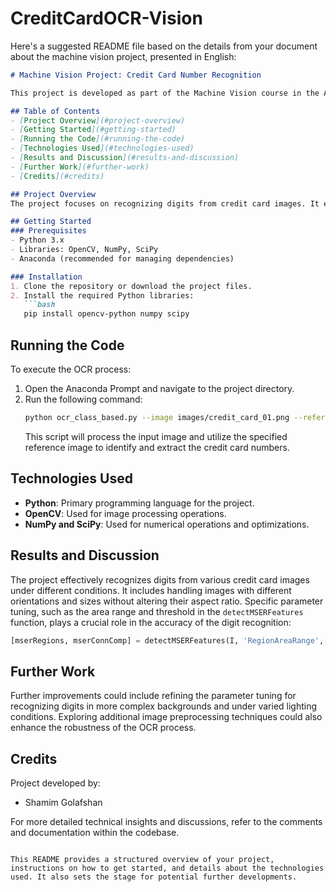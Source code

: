 # CreditCardOCR-Vision
Here's a suggested README file based on the details from your document about the machine vision project, presented in English:

```markdown
# Machine Vision Project: Credit Card Number Recognition

This project is developed as part of the Machine Vision course in the Artificial Intelligence group at the Computer Engineering faculty. It utilizes Optical Character Recognition (OCR) techniques to accurately recognize and extract credit card numbers from images.

## Table of Contents
- [Project Overview](#project-overview)
- [Getting Started](#getting-started)
- [Running the Code](#running-the-code)
- [Technologies Used](#technologies-used)
- [Results and Discussion](#results-and-discussion)
- [Further Work](#further-work)
- [Credits](#credits)

## Project Overview
The project focuses on recognizing digits from credit card images. It employs Geometric Transformations and OCR techniques to handle images that are rotated or have different sizes. The project aims to extract credit card numbers by recognizing individual digits using reference OCR images.

## Getting Started
### Prerequisites
- Python 3.x
- Libraries: OpenCV, NumPy, SciPy
- Anaconda (recommended for managing dependencies)

### Installation
1. Clone the repository or download the project files.
2. Install the required Python libraries:
   ```bash
   pip install opencv-python numpy scipy
   ```

## Running the Code
To execute the OCR process:
1. Open the Anaconda Prompt and navigate to the project directory.
2. Run the following command:
   ```bash
   python ocr_class_based.py --image images/credit_card_01.png --reference ocr_a_reference.png
   ```
   This script will process the input image and utilize the specified reference image to identify and extract the credit card numbers.

## Technologies Used
- **Python**: Primary programming language for the project.
- **OpenCV**: Used for image processing operations.
- **NumPy and SciPy**: Used for numerical operations and optimizations.

## Results and Discussion
The project effectively recognizes digits from various credit card images under different conditions. It includes handling images with different orientations and sizes without altering their aspect ratio. Specific parameter tuning, such as the area range and threshold in the `detectMSERFeatures` function, plays a crucial role in the accuracy of the digit recognition:
   ```python
   [mserRegions, mserConnComp] = detectMSERFeatures(I, 'RegionAreaRange',[100, 1000],'ThresholdDelta',9.4);
   ```

## Further Work
Further improvements could include refining the parameter tuning for recognizing digits in more complex backgrounds and under varied lighting conditions. Exploring additional image preprocessing techniques could also enhance the robustness of the OCR process.

## Credits
Project developed by:
- Shamim Golafshan

For more detailed technical insights and discussions, refer to the comments and documentation within the codebase.
```

This README provides a structured overview of your project, instructions on how to get started, and details about the technologies used. It also sets the stage for potential further developments.
